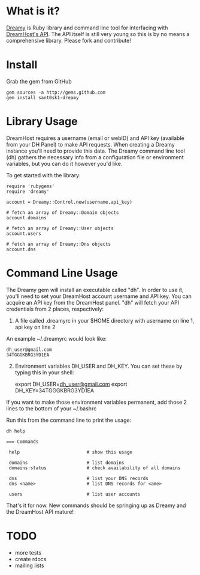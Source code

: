 What is it?
===========

[Dreamy][1] is Ruby library and command line tool for interfacing with [DreamHost's API][2]. The API itself is still very young so this is by no means a comprehensive library. Please fork and contribute!


Install
=======

Grab the gem from GitHub

    gem sources -a http://gems.github.com
    gem install sant0sk1-dreamy

Library Usage
=============

DreamHost requires a username (email or webID) and API key (available from your DH Panel) to make API requests. When creating a Dreamy instance you'll need to provide this data. The Dreamy command line tool (dh) gathers the necessary info from a configuration file or environment variables, but you can do it however you'd like.

To get started with the library:

    require 'rubygems'
    require 'dreamy'
    
    account = Dreamy::Control.new(username,api_key)
    
    # fetch an array of Dreamy::Domain objects
    account.domains
    
    # fetch an array of Dreamy::User objects
    account.users
    
    # fetch an array of Dreamy::Dns objects
    account.dns
    
Command Line Usage
==================

The Dreamy gem will install an executable called "dh". In order to use it, you'll need to set your DreamHost account username and API key. You can acquire an API key from the DreamHost panel. "dh" will fetch your API credentials from 2 places, respectively:

1)  A file called .dreamyrc in your $HOME directory with username on line 1, api key on line 2

An example ~/.dreamyrc would look like:

    dh_user@gmail.com
    34TGGGKBRG3YD1EA
    
2) Environment variables DH\_USER and DH\_KEY. You can set these by typing this in your shell:

    export DH_USER=dh_user@gmail.com
    export DH_KEY=34TGGGKBRG3YD1EA
    
If you want to make those environment variables permanent, add those 2 lines to the bottom of your ~/.bashrc


Run this from the command line to print the usage:

    dh help
    
    === Commands

     help                         # show this usage

     domains                      # list domains
     domains:status               # check availability of all domains

     dns                          # list your DNS records
     dns <name>                   # list DNS records for <ame>

     users                        # list user accounts
     
That's it for now. New commands should be springing up as Dreamy and the DreamHost API mature!

TODO
====

* more tests
* create rdocs
* mailing lists

[1]:http://github.com/sant0sk1/dreamy
[2]:http://wiki.Dreamy.com/API
